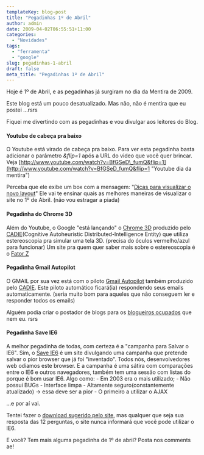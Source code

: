 ```yaml
---
templateKey: blog-post
title: "Pegadinhas 1º de Abril"
author: admin
date: 2009-04-02T06:55:51+11:00
categories:
  - "Novidades"
tags:
  - "ferramenta"
  - "google"
slug: pegadinhas-1-abril
draft: false
meta_title: "Pegadinhas 1º de Abril"
---
```


Hoje é 1º de Abril, e as pegadinhas já surgiram no dia da Mentira de 2009.

Este blog está um pouco desatualizado. Mas não, não é mentira que eu postei ...rsrs

Fiquei me divertindo com as pegadinhas e vou divulgar aos leitores do Blog.

#### Youtube de cabeça pra baixo

O Youtube está virado de cabeça pra baixo.
Para ver esta pegadinha basta adicionar o parâmetro _&flip=1_ após a URL do video que você quer brincar.
Veja [http://www.youtube.com/watch?v=BfGSeD\_fumQ&flip=1](http://www.youtube.com/watch?v=BfGSeD_fumQ&flip=1 "Youtube dia da mentira")

Perceba que ele exibe um box com a mensagem: "[Dicas para visualizar o novo layout](http://www.youtube.com/t/new_viewing_experience "Dicas para visualizar o novo layout ")"
Ele vai te ensinar quais as melhores maneiras de visualizar o site no 1º de Abril. (não vou estragar a piada)

#### Pegadinha do Chrome 3D

Além do Youtube, o Google "está lançando" o [Chrome 3D](http://www.google.com/intl/en/landing/chrome/cadie/ "Chrome 3D") produzido pelo [CADIE](http://www.google.com/intl/en/landing/cadie/index.html "CADIE")(Cognitive Autoheuristic Distributed-Intelligence Entity) que utiliza estereoscopia pra simular uma tela 3D. (precisa do óculos vermelho/azul para funcionar)
Um site pra quem quer saber mais sobre o estereoscopia é o [Fator Z](http://www.fatorz.com.br/ "FATORz")

#### Pegadinha Gmail Autopilot

O GMAIL por sua vez está com o piloto [Gmail Autopilot](http://mail.google.com/mail/help/autopilot/index.html "Gmail Autopilot") também produzido pelo [CADIE](http://www.google.com/intl/en/landing/cadie/index.html "CADIE").
Este piloto automático ficará(ia) respondendo seus emails automaticamente.
(seria muito bom para aqueles que não conseguem ler e responder todos os emails)

Alguém podia criar o postador de blogs para os [blogueiros ocupados](http://www.leocaseiro.com.br/desculpas-ausencia-twitter-leocaseiro "Ausente do Blog, presente no Twitter e estudando ZF") que nem eu. rsrs

#### Pegadinha Save IE6

A melhor pegadinha de todas, com certeza é a "campanha para Salvar o IE6". Sim, o [Save IE6](http://www.saveie6.com/ "Save IE6") é um site divulgando uma campanha que pretende salvar o pior browser que já foi "inventado".
Todos nós, desenvolvedores web odiamos este browser. E a campanha é uma sátira com comparações entre o IE6 e outros navegadores, também tem uma sessão com listas do porque é bom usar IE6.
Algo como:
\- Em 2003 era o mais utilizado;
\- Não possui BUGs
\- Interface limpa
\- Altamente seguro(constantemente atualizado) -> essa deve ser a pior
\- O primeiro a utilizar o AJAX

...e por aí vai.

Tentei fazer o [download sugerido pelo site](http://saveie6.com/download1.php "Pegadinha Download IE6 now"), mas qualquer que seja sua resposta das 12 perguntas, o site nunca informará que você pode utilizar o IE6.

E você? Tem mais alguma pegadinha de 1º de abril?
Posta nos comments ae!
